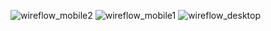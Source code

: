 ![wireflow_mobile2](https://github.com/SHTh-App23/HvarErTonlist/assets/89400863/9d97e8a2-1492-42e8-9fd4-5ff9889ff96a)
![wireflow_mobile1](https://github.com/SHTh-App23/HvarErTonlist/assets/89400863/8d8fb51e-6fea-4a89-bd55-66f46407d9fd)
![wireflow_desktop](https://github.com/SHTh-App23/HvarErTonlist/assets/89400863/d01966dc-1d66-4969-9e80-f93f01ccea43)
